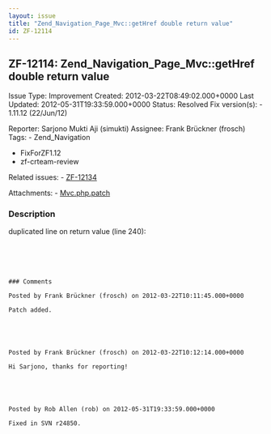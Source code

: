 ```yaml
---
layout: issue
title: "Zend_Navigation_Page_Mvc::getHref double return value"
id: ZF-12114
---
```


ZF-12114: Zend\_Navigation\_Page\_Mvc::getHref double return value
------------------------------------------------------------------

 Issue Type: Improvement Created: 2012-03-22T08:49:02.000+0000 Last Updated: 2012-05-31T19:33:59.000+0000 Status: Resolved Fix version(s): - 1.11.12 (22/Jun/12)
 
 Reporter:  Sarjono Mukti Aji (simukti)  Assignee:  Frank Brückner (frosch)  Tags: - Zend\_Navigation
- FixForZF1.12
- zf-crteam-review
 
 Related issues: - [ZF-12134](/issues/browse/ZF-12134)
 
 Attachments: - [Mvc.php.patch](/issues/secure/attachment/14973/Mvc.php.patch)
 
### Description

duplicated line on return value (line 240):

```

 

 

### Comments

Posted by Frank Brückner (frosch) on 2012-03-22T10:11:45.000+0000

Patch added.

 

 

Posted by Frank Brückner (frosch) on 2012-03-22T10:12:14.000+0000

Hi Sarjono, thanks for reporting!

 

 

Posted by Rob Allen (rob) on 2012-05-31T19:33:59.000+0000

Fixed in SVN r24850.

 

 